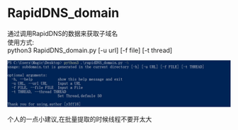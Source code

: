 ﻿# RapidDNS_domain
 通过调用RapidDNS的数据来获取子域名  
 使用方式:  
 python3 RapidDNS_domain.py [-u url] [-f file] [-t thread]
  
  ![image](https://github.com/y3ff18/RapidDNS_domain/blob/main/img/img.jpg)

  
    
个人的一点小建议,在批量提取的时候线程不要开太大
